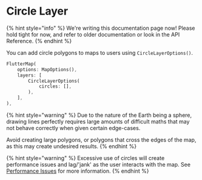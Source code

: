 # Circle Layer

{% hint style="info" %}
We're writing this documentation page now! Please hold tight for now, and refer to older documentation or look in the API Reference.
{% endhint %}

You can add circle polygons to maps to users using `CircleLayerOptions()`.

```dart
FlutterMap(
    options: MapOptions(),
    layers: [
        CircleLayerOptions(
            circles: [],
        ),
    ],
),
```

{% hint style="warning" %}
Due to the nature of the Earth being a sphere, drawing lines perfectly requires large amounts of difficult maths that may not behave correctly when given certain edge-cases.

Avoid creating large polygons, or polygons that cross the edges of the map, as this may create undesired results.
{% endhint %}

{% hint style="warning" %}
Excessive use of circles will create performance issues and lag/'jank' as the user interacts with the map. See [Performance Issues](../common-issues.md#performance-issues) for more information.
{% endhint %}
